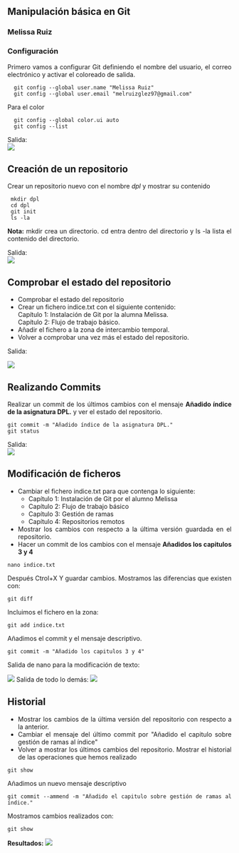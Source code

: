 <div align="justify">

## Manipulación básica en Git
### Melissa Ruiz


### Configuración
Primero vamos a configurar Git definiendo el nombre del usuario, el correo electrónico y activar el coloreado de salida.
```
  git config --global user.name "Melissa Ruiz"
  git config --global user.email "melruizglez97@gmail.com"
```
Para el color
```
  git config --global color.ui auto
  git config --list
```
Salida:     
<image src = "Capturas/output1.png">

## Creación de un repositorio 
Crear un repositorio nuevo con el nombre *dpl* y mostrar su contenido
```
 mkdir dpl 
 cd dpl
 git init
 ls -la
 ```

__Nota:__ mkdir crea un directorio. cd entra dentro del directorio y ls -la lista el contenido del directorio. 


Salida:  
<image src = "capturas/output2.png">

## Comprobar el estado del repositorio
- Comprobar el estado del repositorio
- Crear un fichero indice.txt con el siguiente contenido:       
Capítulo 1: Instalación de Git por la alumna Melissa.     
Capítulo 2: Flujo de trabajo básico.
- Añadir el fichero a la zona de intercambio temporal. 
- Volver a comprobar una vez más el estado del repositorio.     

Salida:      

<image src = "capturas/output3.png">

## Realizando Commits
Realizar un commit de los últimos cambios con el mensaje __Añadido índice de la asignatura DPL.__ y ver el estado del repositorio. 
```
git commit -m "Añadido índice de la asignatura DPL."
git status
```
Salida:     
<image src = "capturas/output4.png">

## Modificación de ficheros 
- Cambiar el fichero indice.txt para que contenga lo siguiente:     
  - Capítulo 1: Instalación de Git por el alumno Melissa
  - Capítulo 2: Flujo de trabajo básico
  - Capítulo 3: Gestión de ramas
  - Capítulo 4: Repositorios remotos
- Mostrar los cambios con respecto a la última versión guardada en el repositorio.
- Hacer un commit de los cambios con el mensaje __Añadidos los capitulos 3 y 4__
```
nano indice.txt
```
Después Ctrol+X Y guardar cambios. 
Mostramos las diferencias que existen con:
```
git diff
```
Incluimos el fichero en la zona: 
```
git add indice.txt
```
Añadimos el commit y el mensaje descriptivo. 
```
git commit -m "Añadido los capitulos 3 y 4"   
```     

Salida de nano para la modificación de texto:


<image src = "capturas/nano.png">
Salida de todo lo demás: 



<image src = "capturas/output5.png">

## Historial
- Mostrar los cambios de la última versión del repositorio con respecto a la anterior.
- Cambiar el mensaje del último commit por "Añadido el capitulo sobre gestión de ramas al índice" 
- Volver a mostrar los últimos cambios del repositorio. 
Mostrar el historial de las operaciones que hemos realizado 
```
git show
```
Añadimos un nuevo mensaje descriptivo 
```
git commit --ammend -m "Añadido el capitulo sobre gestión de ramas al índice." 
```
Mostramos cambios realizados con: 
```
git show
```

__Resultados:__ 
<image src = "capturas/output6.png">
</div>
